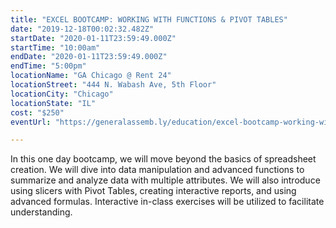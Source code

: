 ```yaml
---
title: "EXCEL BOOTCAMP: WORKING WITH FUNCTIONS & PIVOT TABLES"
date: "2019-12-18T00:02:32.482Z"
startDate: "2020-01-11T23:59:49.000Z"
startTime: "10:00am"
endDate: "2020-01-11T23:59:49.000Z"
endTime: "5:00pm"
locationName: "GA Chicago @ Rent 24"
locationStreet: "444 N. Wabash Ave, 5th Floor"
locationCity: "Chicago"
locationState: "IL"
cost: "$250"
eventUrl: "https://generalassemb.ly/education/excel-bootcamp-working-with-functions-pivot-tables/chicago/94959"

---
```


In this one day bootcamp, we will move beyond the basics of spreadsheet creation. We will dive into data manipulation and advanced functions to summarize and analyze data with multiple attributes. We will also introduce using slicers with Pivot Tables, creating interactive reports, and using advanced formulas. Interactive in-class exercises will be utilized to facilitate understanding.

